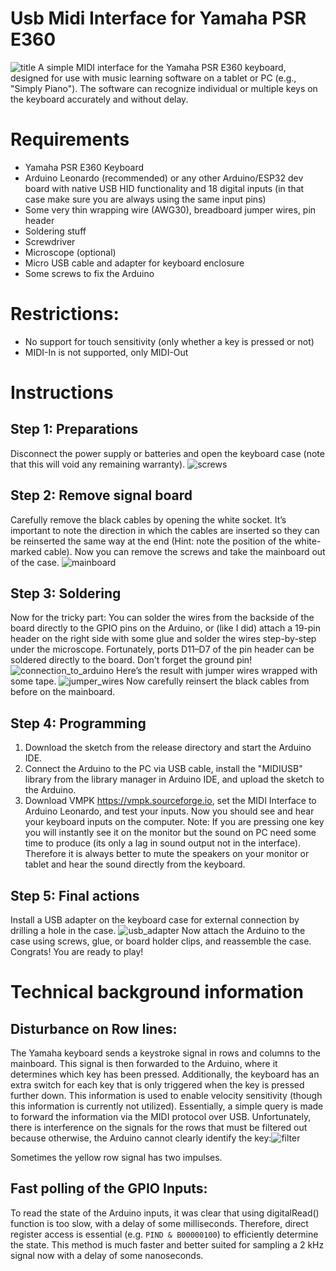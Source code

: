 # Usb Midi Interface for Yamaha PSR E360
![title](https://github.com/user-attachments/assets/5e19b155-ed9c-4c62-a946-06533dfe7f22)
A simple MIDI interface for the Yamaha PSR E360 keyboard, designed for use with music learning software on a tablet or PC (e.g., "Simply Piano"). The software can recognize individual or multiple keys on the keyboard accurately and without delay.

# Requirements
* Yamaha PSR E360 Keyboard
* Arduino Leonardo (recommended) or any other Arduino/ESP32 dev board with native USB HID functionality and 18 digital inputs (in that case make sure you are always using the same input pins)
* Some very thin wrapping wire (AWG30), breadboard jumper wires, pin header
* Soldering stuff
* Screwdriver
* Microscope (optional)
* Micro USB cable and adapter for keyboard enclosure
* Some screws to fix the Arduino

# Restrictions:
* No support for touch sensitivity (only whether a key is pressed or not)
* MIDI-In is not supported, only MIDI-Out

# Instructions
## Step 1: Preparations
Disconnect the power supply or batteries and open the keyboard case (note that this will void any remaining warranty). ![screws](https://github.com/user-attachments/assets/bbcd0ccd-3c16-4224-841f-c1229925b69e)

## Step 2: Remove signal board
Carefully remove the black cables by opening the white socket. It’s important to note the direction in which the cables are inserted so they can be reinserted the same way at the end (Hint: note the position of the white-marked cable). Now you can remove the screws and take the mainboard out of the case.  ![mainboard](https://github.com/user-attachments/assets/5ffe689c-2cd0-464d-83ab-ce3d05781627)

## Step 3: Soldering
Now for the tricky part: You can solder the wires from the backside of the board directly to the GPIO pins on the Arduino, or (like I did) attach a 19-pin header on the right side with some glue and solder the wires step-by-step under the microscope. Fortunately, ports D11–D7 of the pin header can be soldered directly to the board. Don't forget the ground pin! ![connection_to_arduino](https://github.com/user-attachments/assets/76da28b1-f90a-4575-976f-b60961070ddb)
Here’s the result with jumper wires wrapped with some tape. ![jumper_wires](https://github.com/user-attachments/assets/0a221dd5-db40-4e67-966b-9aded31f5ab2)
Now carefully reinsert the black cables from before on the mainboard.

## Step 4: Programming 
1. Download the sketch from the release directory and start the Arduino IDE.
2. Connect the Arduino to the PC via USB cable, install the "MIDIUSB" library from the library manager in Arduino IDE, and upload the sketch to the Arduino.
3. Download VMPK https://vmpk.sourceforge.io, set the MIDI Interface to Arduino Leonardo, and test your inputs. Now you should see and hear your keyboard inputs on the computer. Note: If you are pressing one key you will instantly see it on the monitor but the sound on PC need some time to produce (its only a lag in sound output not in the interface). Therefore it is always better to mute the speakers on your monitor or tablet and hear the sound directly from the keyboard.

## Step 5: Final actions
Install a USB adapter on the keyboard case for external connection by drilling a hole in the case.  ![usb_adapter](https://github.com/user-attachments/assets/a71c92b3-18c8-4a13-b470-ad198eb77fa7) Now attach the Arduino to the case using screws, glue, or board holder clips, and reassemble the case. Congrats! You are ready to play!

# Technical background information

## Disturbance on Row lines:

The Yamaha keyboard sends a keystroke signal in rows and columns to the mainboard. This signal is then forwarded to the Arduino, where it determines which key has been pressed. Additionally, the keyboard has an extra switch for each key that is only triggered when the key is pressed further down. This information is used to enable velocity sensitivity (though this information is currently not utilized). Essentially, a simple query is made to forward the information via the MIDI protocol over USB. Unfortunately, there is interference on the signals for the rows that must be filtered out because otherwise, the Arduino cannot clearly identify the key:![filter](https://github.com/user-attachments/assets/7516936b-1a3a-4605-a4fe-ddfbf5e1219d)

Sometimes the yellow row signal has two impulses.

## Fast polling of the GPIO Inputs:

To read the state of the Arduino inputs, it was clear that using digitalRead() function is too slow, with a delay of some milliseconds. Therefore, direct register access is essential (e.g. `PIND & B00000100`) to efficiently determine the state. This method is much faster and better suited for sampling a 2 kHz signal now with a delay of some nanoseconds.
